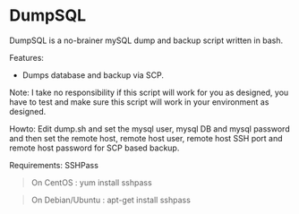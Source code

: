 DumpSQL
=======

DumpSQL is a no-brainer mySQL dump and backup script written in bash.

Features:
* Dumps database and backup via SCP.

Note:
I take no responsibility if this script will work for you as designed, you have to test and make sure this script will work in your environment as designed.

Howto:
Edit dump.sh and set the mysql user, mysql DB and mysql password and then set the remote host, remote host user, remote host SSH port and remote host password for SCP based backup.

Requirements:
SSHPass
> On CentOS : yum install sshpass

> On Debian/Ubuntu : apt-get install sshpass
